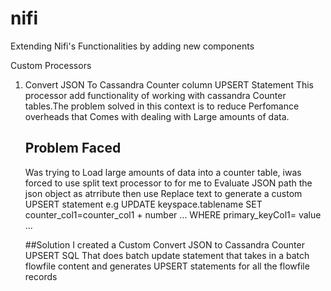 # nifi
Extending Nifi's Functionalities by adding new components 

Custom Processors 
1.  Convert JSON To Cassandra Counter column UPSERT Statement 
    This processor add functionality of working with cassandra Counter tables.The problem solved in this context is to 
    reduce Perfomance overheads that Comes with dealing with Large amounts of data.
    
    ## Problem Faced     
    Was trying to Load large amounts of data into a counter table, iwas forced to use split text 
    processor to for me to Evaluate JSON path the json object as atrribute then use Replace text to generate a custom 
    UPSERT statement e.g UPDATE keyspace.tablename SET counter_col1=counter_col1 + number ... WHERE primary_keyCol1= 
    value ...
    
    ##Solution 
    I created a Custom Convert JSON to Cassandra Counter UPSERT SQL That does batch update statement that takes in a 
    batch flowfile content and generates UPSERT statements for all the flowfile records 
    
